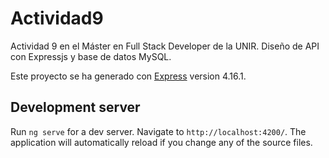 # Actividad9
Actividad 9 en el Máster en Full Stack Developer de la UNIR. Diseño de API con Expressjs y base de datos MySQL.

Este proyecto se ha generado con [Express](https://github.com/expressjs/express) version 4.16.1.

## Development server

Run `ng serve` for a dev server. Navigate to `http://localhost:4200/`. The application will automatically reload if you change any of the source files.
